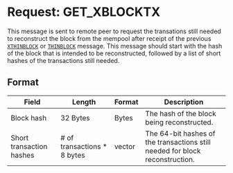 # Request: GET_XBLOCKTX

This message is sent to remote peer to request the transations still needed to reconstruct the block from the mempool after receipt of the previous [`XTHINBLOCK`](xthinblock) or [`THINBLOCK`](thinblock) message. This message should start with the hash of the block that is intended to be reconstructed, followed by a list of short hashes of the transactions still needed.  

## Format

| Field | Length | Format | Description |
|--|--|--|--|
| Block hash | 32 Bytes | Bytes | The hash of the block being reconstructed. |
| Short transaction hashes | # of transactions * 8 bytes | vector | The 64-bit hashes of the transactions still needed for block reconstruction. |
